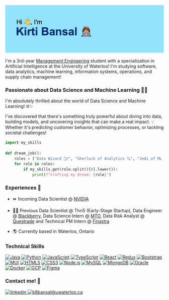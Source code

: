 <img src="https://github.com/kirtibansal2002/kirtibansal2002/blob/main/Image.jpeg">

I'm a 3rd-year [Management Engineering](https://uwaterloo.ca/future-students/programs/management-engineering) student with a specialization in Artificial Intelligence at the University of Waterloo! I'm studying software, data analytics, machine learning, information systems, operations, and supply chain management!

### Passionate about Data Science and Machine Learning 🌟🚀

I'm absolutely thrilled about the world of Data Science and Machine Learning! 🌐✨

I've discovered that there's something truly powerful about diving into data, building models, and uncovering insights that can make a real impact. 💡 Whether it's predicting customer behavior, optimizing processes, or tackling societal challenges!

```python
import my_skills

def dream_job():
    roles = ["Data Wizard 🧙‍♂️", "Sherlock of Analytics 🔍", "Jedi of ML 🤖", "Product Enchanter ✨"]
    for role in roles:
        if my_skills.get(role.split()[0].lower()):
            print(f"Crafting my dream: {role}")
```

### Experiences 👔

- ⏩ Incoming Data Scientist @ [NVIDIA](https://www.nvidia.com/en-us/)

- 👩‍💻 Previous Data Scientist @ Thri5 (Early-Stage Startup), Data Engineer @ [Blackberry](https://www.blackberry.com/us/en), Data Science Intern @ [MTO](https://www.ontario.ca/page/ministry-transportation), Data Risk Analyst @ [Questrade](https://www.questrade.com/?s_cid=qfgtq091_cpc_google&gad_source=1&gclid=CjwKCAjwuJ2xBhA3EiwAMVjkVJP80fTKff6SRXBueOKP6MF8euDMn0uJLn6nOJyodC7CWLUjQaUbwBoCCXYQAvD_BwE&gclsrc=aw.ds) and Technical PM Intern @ [Finastra](https://www.finastra.com)

- 🌎 Currently based in Waterloo, Ontario

### Technical Skills
[<img src="https://profilinator.rishav.dev/skills-assets/java-original.svg" height="28" alt="Java" />](https://www.java.com/)
[<img src="https://profilinator.rishav.dev/skills-assets/python-original.svg" height="28" alt="Python" />](https://www.python.org/)
[<img src="https://profilinator.rishav.dev/skills-assets/javascript-original.svg" height="28" alt="JavaScript" />](https://www.javascript.com/)
[<img src="https://profilinator.rishav.dev/skills-assets/typescript-original.svg" height="28" alt="TypeScript" />](https://www.typescriptlang.org/)
[<img src="https://profilinator.rishav.dev/skills-assets/react-original-wordmark.svg" height="28" alt="React" />](https://reactjs.org/)
[<img src="https://profilinator.rishav.dev/skills-assets/redux-original.svg" height="28" alt="Redux" />](https://redux.js.org/)
[<img src="https://profilinator.rishav.dev/skills-assets/bootstrap-plain.svg" height="28" alt="Bootstrap" />](https://getbootstrap.com/)
[<img src="https://profilinator.rishav.dev/skills-assets/mui.png" height="28" alt="MUI" />](https://mui.com/)
[<img src="https://profilinator.rishav.dev/skills-assets/html5-original-wordmark.svg" height="28" alt="HTML5" />](https://developer.mozilla.org/docs/Web/HTML)
[<img src="https://profilinator.rishav.dev/skills-assets/css3-original-wordmark.svg" height="28" alt="CSS3" />](https://developer.mozilla.org/docs/Web/CSS)
[<img src="https://profilinator.rishav.dev/skills-assets/nodejs-original-wordmark.svg" height="28" alt="Node.js" />](https://nodejs.org/)
[<img src="https://profilinator.rishav.dev/skills-assets/mysql-original-wordmark.svg" height="28" alt="MySQL" />](https://www.mysql.com/)
[<img src="https://profilinator.rishav.dev/skills-assets/mongodb-original-wordmark.svg" height="28" alt="MongoDB" />](https://www.mongodb.com/)
[<img src="https://profilinator.rishav.dev/skills-assets/oracle-original.svg" height="28" alt="Oracle" />](https://www.oracle.com/database/)
[<img src="https://profilinator.rishav.dev/skills-assets/docker-original-wordmark.svg" height="28" alt="Docker" />](https://www.docker.com/)
[<img src="https://profilinator.rishav.dev/skills-assets/google_cloud-icon.svg" height="28" alt="GCP" />](https://cloud.google.com/)
[<img src="https://profilinator.rishav.dev/skills-assets/figma-icon.svg" height="28" alt="Figma" />](https://www.figma.com/)




### Contact me! 💬
<div align="left">
<a href="https://www.linkedin.com/in/kirti-bansal/" target="_blank">
<img src=https://img.shields.io/badge/linkedin-%231E77B5.svg?&style=for-the-badge&logo=linkedin&logoColor=white alt=linkedin style="margin-bottom: 5px;" />
</a>  
<a href="mailto:k8bansal@uwaterloo.ca.ca" target="_blank"> 
<img src="https://img.shields.io/badge/email-%230078D4.svg?&style=for-the-badge&logo=microsoft-outlook&logoColor=white" alt="k8bansal@uwaterloo.ca">
</a>


